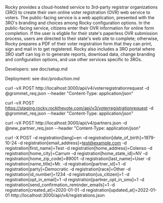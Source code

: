 Rocky provides a cloud-hosted service to 3rd-party registrar organizations (3RO) to create their own online voter registration (OVR) web service to voters. The public-facing service is a web application, presented with the 3RO's branding and choices among Rocky configuration options. In the public-facing service, citizens enter their OVR information for online form completion. If the user is eligble for their state's paperless OVR submission process, users are directed to their state's web site to complete; otherwise, Rocky prepares a PDF of their voter registration form that they can print, sign and mail in to get registered. Rocky also includes a 3RO portal where 3RO staff can log in to generate reports, download data, change branding and configuration options, and use other services specific to 3ROs.

Developers: see doc/setup.md

Deployment: see doc/production.md


curl -vX POST http://localhost:3000/api/v4/voterregistrationrequest -d @grommet_req.json --header "Content-Type: application/json"

curl -vX POST https://staging.rocky.rockthevote.com/api/v3/voterregistrationrequest -d @grommet_req.json --header "Content-Type: application/json"



curl -vX POST http://localhost:3000/api/v4/partners.json -d @new_partner_req.json --header "Content-Type: application/json"

curl -X POST -d registration[lang]=en -d registration[date_of_birth]=1979-10-24 -d registration[email_address]=test@example.com -d registration[first_name]=Test -d registration[home_address]=Colenso -d registration[home_city]=Carrum -d registration[home_state_id]=NV -d registration[home_zip_code]=89001 -d registration[last_name]=User -d registration[name_title]=Mr. -d registration[partner_id]=1 -d registration[party]=Democratic -d registration[race]=Other -d registration[id_number]=1234 -d registration[us_citizen]=1 -d registration[opt_in_email]=1 -d registration[partner_opt_in_sms]=1 -d registration[send_confirmation_reminder_emails]=1 -d registration[created_at]=2020-01-01 -d registration[updated_at]=2022-01-01 http://localhost:3000/api/v4/registrations.json